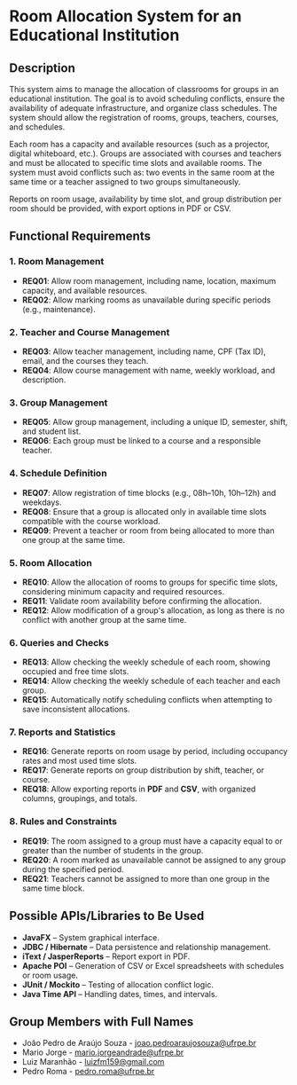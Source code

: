 # Room Allocation System for an Educational Institution

## Description

This system aims to manage the allocation of classrooms for groups in an educational institution. The goal is to avoid scheduling conflicts, ensure the availability of adequate infrastructure, and organize class schedules. The system should allow the registration of rooms, groups, teachers, courses, and schedules.

Each room has a capacity and available resources (such as a projector, digital whiteboard, etc.). Groups are associated with courses and teachers and must be allocated to specific time slots and available rooms. The system must avoid conflicts such as: two events in the same room at the same time or a teacher assigned to two groups simultaneously.

Reports on room usage, availability by time slot, and group distribution per room should be provided, with export options in PDF or CSV.

## Functional Requirements

### 1. Room Management

- **REQ01**: Allow room management, including name, location, maximum capacity, and available resources.
- **REQ02**: Allow marking rooms as unavailable during specific periods (e.g., maintenance).

### 2. Teacher and Course Management

- **REQ03**: Allow teacher management, including name, CPF (Tax ID), email, and the courses they teach.
- **REQ04**: Allow course management with name, weekly workload, and description.

### 3. Group Management

- **REQ05**: Allow group management, including a unique ID, semester, shift, and student list.
- **REQ06**: Each group must be linked to a course and a responsible teacher.

### 4. Schedule Definition

- **REQ07**: Allow registration of time blocks (e.g., 08h–10h, 10h–12h) and weekdays.
- **REQ08**: Ensure that a group is allocated only in available time slots compatible with the course workload.
- **REQ09**: Prevent a teacher or room from being allocated to more than one group at the same time.

### 5. Room Allocation

- **REQ10**: Allow the allocation of rooms to groups for specific time slots, considering minimum capacity and required resources.
- **REQ11**: Validate room availability before confirming the allocation.
- **REQ12**: Allow modification of a group's allocation, as long as there is no conflict with another group at the same time.

### 6. Queries and Checks

- **REQ13**: Allow checking the weekly schedule of each room, showing occupied and free time slots.
- **REQ14**: Allow checking the weekly schedule of each teacher and each group.
- **REQ15**: Automatically notify scheduling conflicts when attempting to save inconsistent allocations.

### 7. Reports and Statistics

- **REQ16**: Generate reports on room usage by period, including occupancy rates and most used time slots.
- **REQ17**: Generate reports on group distribution by shift, teacher, or course.
- **REQ18**: Allow exporting reports in **PDF** and **CSV**, with organized columns, groupings, and totals.

### 8. Rules and Constraints

- **REQ19**: The room assigned to a group must have a capacity equal to or greater than the number of students in the group.
- **REQ20**: A room marked as unavailable cannot be assigned to any group during the specified period.
- **REQ21**: Teachers cannot be assigned to more than one group in the same time block.

## Possible APIs/Libraries to Be Used

- **JavaFX** – System graphical interface.
- **JDBC / Hibernate** – Data persistence and relationship management.
- **iText / JasperReports** – Report export in PDF.
- **Apache POI** – Generation of CSV or Excel spreadsheets with schedules or room usage.
- **JUnit / Mockito** – Testing of allocation conflict logic.
- **Java Time API** – Handling dates, times, and intervals.

## Group Members with Full Names

- João Pedro de Araújo Souza - joao.pedroaraujosouza@ufrpe.br  
- Mario Jorge - mario.jorgeandrade@ufrpe.br  
- Luiz Maranhão - luizfm159@gmail.com  
- Pedro Roma - pedro.roma@ufrpe.br
